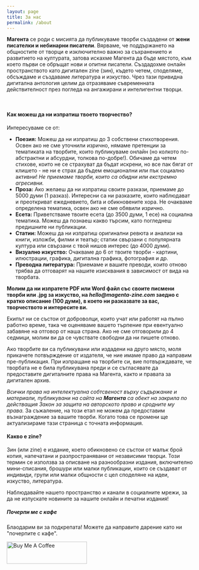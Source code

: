 ```yaml
---
layout: page
title: За нас
permalink: /about
---
```


<div class="row justify-content-between about-text">
<div class="col-md-8 pr-5">

<p>
<b class="about-content">Магента</b> се роди с мисията да публикуваме творби създадени от <b class="about-content">жени писателки и небинарни писатели</b>. Вярваме, че поддържането на общностите от творци е изключително важно за съхранението и развитието на културата, затова искахме Магента да бъде мястото, към което първи се обръщат нови и опитни писатели. Създадохме онлайн пространството като дигитален zine (зин), където четем, споделяме, обсъждаме и създаваме литература и изкуство. Чрез тази привидна дигитална антология целим да отразяваме съвременната действителност през погледа на ангажирани и интелигентни творци. 
</p>


<br>
<h4 class="brown-text">Как можеш да ни изпратиш твоето творчество?</h4>
<p>
Интересуваме се от:
<ul>
    <li>
        <b class="about-content">Поезия:</b> Можеш да ни изпратиш до 3 собствени стихотворения. Освен ако не сме уточнили изрично, нямаме претенции за тематиката на творбите, които публикуваме онлайн (но колкото по-абстрактни и абсурдни, толкова по-добре!). Обичаме да четем стихове, които не се страхуват да бъдат искрени, но все пак бягат от клишето - не ни е страх да бъдем емоционални или пък социално активни! <em>Не приемаме творби, които са обидни или екстремно агресивни.</em>
    </li>
    <li>
        <b class="about-content">Проза:</b> Ако желаеш да ни изпратиш своите разкази, приемаме до 5000 думи (1 разказ). Интересни са ни разказите, които наблюдават и преоткриват ежедневието, бита и обикновените хора. Не очакваме определена тематика, освен ако не сме обявили изрично. 
    </li>
    <li>
        <b class="about-content">Есета:</b> Приветстваме твоите есета (до 3500 думи, 1 есе) на социална тематика. Можеш да познаеш какво търсим, като погледнеш предишните ни публикации.
    </li>
    <li>
        <b class="about-content">Статии:</b> Можеш да ни изпратиш оригинални ревюта и анализи на книги, изложби, филми и театър; статии свързани с популярната култура или свързани с твой нишов интерес (до 4000 думи).
    </li>
    <li>
        <b class="about-content">Визуално изкуство:</b> Очакваме до 6 от твоите творби - картини, илюстрации, графика, дигитална графика, фотография и др.
    </li>
    <li>
        <b class="about-content">Преводна литература:</b> Приемаме и вашите преводи, които отново трябва да отговарят на нашите изисквания в зависимост от вида на творбата. 
    </li>
</ul>
</p>


<p>
<b>Молим да ни изпратете PDF или Word файл със своите писмени творби или .jpg за изкуство, на <em>hello@magenta-zine.com</em> заедно с кратко описание (100 думи), в което ни разказвате за вас, творчеството и интересите ви.
</b>
</p>

<p>
Екипът ни се състои от доброволци, които учат или работят на пълно работно време, така че оценяваме вашето търпение при евентуално забавяне на отговор от наша страна. Ако не сме отговорили до 4 седмици, молим ви да се чувствате свободни да ни пишете отново.
</p>

<p>
Ако творбите ви са публикувани или издадени на друго място, моля прикачете потвърждение от издателя, че ние имаме право да направим пре-публикация. При изпращане на творбите си, вие потвърждавате, че творбата не е била публикувана преди и се съгласявате да предоставите дигиталните права на Магента, както и правата за дигитален архив.
</p>

<p>
<em> Всички права на интелектуална собтсвеност върху съдържание и материали, публикувани на сайта на <b class="bold-pink-text">Магента</b> са обект на закрила по действащия Закон за защита на авторското право и сродните му права.</em> За съжаление, на този етап не можем да предоставим възнаграждение за вашите творби. Когато това се промени ще актуализираме тази страница с точната информация.
</p>

<h4 class="brown-text">Какво е zine?</h4>
<p>
Зин (или zine) е издание, което обикновено се състои от малък брой копия, напечатани и разпространявани от независими творци. Този термин се използва за описване на разнообразни издания, включително мини-списания, брошури или малки публикации, които се създават от индивиди, групи или малки общности с цел споделяне на идеи, изкуство, литература.
</p>


<p>
Наблюдавайте нашето пространство и канали в социалните мрежи, за да не изпускате новините за нашите онлайн и печатни издания!
</p>

</div>

<div class="col-md-4">

<div class="sticky-top sticky-top-80">
<h5 class="brown-text">Почерпи ме с кафе</h5>

<p>Блаодарим ви за подкрепата! Можете да направите дарение като ни "почерпите с кафе".</p>

<a href="https://www.buymeacoffee.com/magentazine" target="_blank"><img src="https://cdn.buymeacoffee.com/buttons/v2/default-violet.png" alt="Buy Me A Coffee" style="height: 60px !important;width: 217px !important;" ></a>
</div>
</div>
</div>
